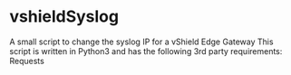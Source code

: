 # vshieldSyslog
A small script to change the syslog IP for a vShield Edge Gateway
This script is written in Python3 and has the following 3rd party requirements:
Requests

